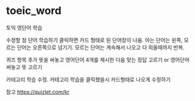 # toeic_word
토익 영단어 학습

수정할 점
단어 학습하기 클릭하면 카드 형태로 된 단어장이 나옴. 아는 단어는 왼쪽, 모르는 단어는 오른쪽으로 넘기기. 
모르는 단어는 계속해서 나오고 다 외울때까지 반복. 

퀴즈 항목 추가 
뜻을 써놓고 영어단어 4개를 제시한 다음 맞는 정답 고르기 or 영어단어 써놓고 뜻 고르기 

카테고리 학습 수정. 카테고리 학습을 클릭했을시 카드형태로 나오게 수정하기 

참고 https://quizlet.com/kr
